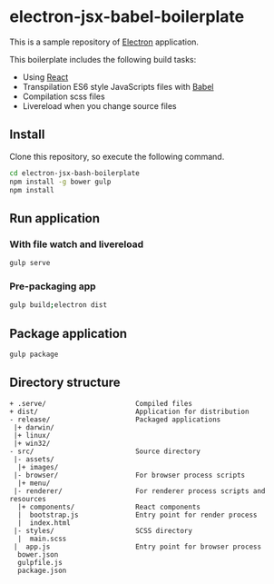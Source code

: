 # electron-jsx-babel-boilerplate

This is a sample repository of [Electron](http://electron.atom.io/) application.

This boilerplate includes the following build tasks:

* Using [React](https://facebook.github.io/react/)
* Transpilation ES6 style JavaScripts files with [Babel](https://babeljs.io/)
* Compilation scss files
* Livereload when you change source files

## Install

Clone this repository, so execute the following command.

```bash
cd electron-jsx-bash-boilerplate
npm install -g bower gulp
npm install
```

## Run application
### With file watch and livereload

```bash
gulp serve
```

### Pre-packaging app

```bash
gulp build;electron dist
```

## Package application

```bash
gulp package
```

## Directory structure

```
+ .serve/                      Compiled files
+ dist/                        Application for distribution
- release/                     Packaged applications
 |+ darwin/                    
 |+ linux/                     
 |+ win32/                     
- src/                         Source directory
 |- assets/                    
  |+ images/                   
 |- browser/                   For browser process scripts
  |+ menu/                     
 |- renderer/                  For renderer process scripts and resources
  |+ components/               React components
  |  bootstrap.js              Entry point for render process
  |  index.html                
 |- styles/                    SCSS directory
  |  main.scss                 
 |  app.js                     Entry point for browser process
  bower.json                   
  gulpfile.js                  
  package.json                 
```

